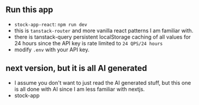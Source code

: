 ## Run this app

- `stock-app-react`: `npm run dev`
- this is `tanstack-router` and more vanilla react patterns I am familiar with.
- there is tanstack-query persistent localStorage caching of all values for 24 hours since the API key is rate limited to `24 QPS/24 hours`
- modify `.env` with your API key.

## next version, but it is all AI generated

- I assume you don't want to just read the AI generated stuff, but this one is all done with AI since I am less familiar with nextjs.
- stock-app
